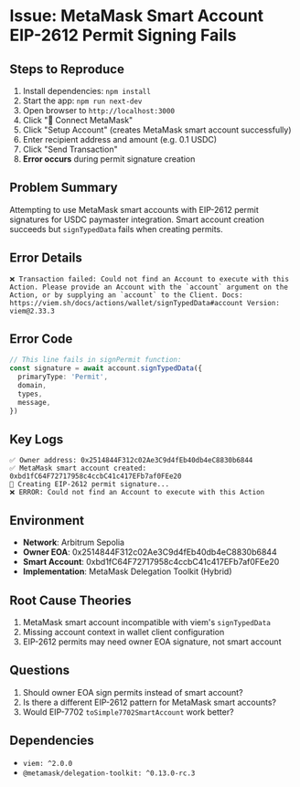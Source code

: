 # Issue: MetaMask Smart Account EIP-2612 Permit Signing Fails

## Steps to Reproduce
1. Install dependencies: `npm install`
2. Start the app: `npm run next-dev`
3. Open browser to `http://localhost:3000`
4. Click "🦊 Connect MetaMask" 
5. Click "Setup Account" (creates MetaMask smart account successfully)
6. Enter recipient address and amount (e.g. 0.1 USDC)
7. Click "Send Transaction"
8. **Error occurs** during permit signature creation

## Problem Summary
Attempting to use MetaMask smart accounts with EIP-2612 permit signatures for USDC paymaster integration. Smart account creation succeeds but `signTypedData` fails when creating permits.

## Error Details
```
❌ Transaction failed: Could not find an Account to execute with this Action. Please provide an Account with the `account` argument on the Action, or by supplying an `account` to the Client. Docs: https://viem.sh/docs/actions/wallet/signTypedData#account Version: viem@2.33.3
```

## Error Code
```typescript
// This line fails in signPermit function:
const signature = await account.signTypedData({
  primaryType: 'Permit',
  domain,
  types,
  message,
})
```

## Key Logs
```
✅ Owner address: 0x2514844F312c02Ae3C9d4fEb40db4eC8830b6844
✅ MetaMask smart account created: 0xbd1fC64F72717958c4ccbC41c417EFb7af0FEe20
📝 Creating EIP-2612 permit signature...
❌ ERROR: Could not find an Account to execute with this Action
```

## Environment
- **Network**: Arbitrum Sepolia
- **Owner EOA**: 0x2514844F312c02Ae3C9d4fEb40db4eC8830b6844  
- **Smart Account**: 0xbd1fC64F72717958c4ccbC41c417EFb7af0FEe20
- **Implementation**: MetaMask Delegation Toolkit (Hybrid)

## Root Cause Theories
1. MetaMask smart account incompatible with viem's `signTypedData`
2. Missing account context in wallet client configuration
3. EIP-2612 permits may need owner EOA signature, not smart account

## Questions
1. Should owner EOA sign permits instead of smart account?
2. Is there a different EIP-2612 pattern for MetaMask smart accounts?
3. Would EIP-7702 `toSimple7702SmartAccount` work better?

## Dependencies
- `viem: ^2.0.0`
- `@metamask/delegation-toolkit: ^0.13.0-rc.3`